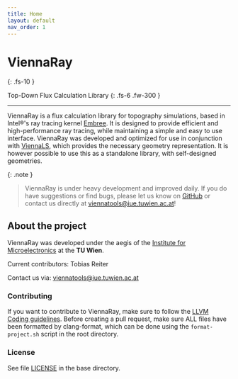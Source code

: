 ```yaml
---
title: Home
layout: default
nav_order: 1
---
```


# ViennaRay
{: .fs-10 }

Top-Down Flux Calculation Library
{: .fs-6 .fw-300 }

---

ViennaRay is a flux calculation library for topography simulations, based in Intel®'s ray tracing kernel [Embree](https://www.embree.org/). It is designed to provide efficient and high-performance ray tracing, while maintaining a simple and easy to use interface. ViennaRay was developed and optimized for use in conjunction with [ViennaLS](https://github.com/ViennaTools/ViennaLS), which provides the necessary geometry representation. It is however possible to use this as a standalone library, with self-designed geometries.

{: .note }
> ViennaRay is under heavy development and improved daily. If you do have suggestions or find bugs, please let us know on [GitHub][ViennaRay issues] or contact us directly at [viennatools@iue.tuwien.ac.at](mailto:viennatools@iue.tuwien.ac.at)!

## About the project

ViennaRay was developed under the aegis of the [Institute for Microelectronics](http://www.iue.tuwien.ac.at/) at the __TU Wien__.

Current contributors: Tobias Reiter

Contact us via: [viennatools@iue.tuwien.ac.at](mailto:viennatools@iue.tuwien.ac.at)

### Contributing

If you want to contribute to ViennaRay, make sure to follow the [LLVM Coding guidelines](https://llvm.org/docs/CodingStandards.html). Before creating a pull request, make sure ALL files have been formatted by clang-format, which can be done using the `format-project.sh` script in the root directory.

### License 

See file [LICENSE](https://github.com/ViennaTools/ViennaRay/blob/master/LICENSE) in the base directory.

[ViennaRay repo]: https://github.com/ViennaTools/ViennaRay
[ViennaRay issues]: https://github.com/ViennaTools/ViennaRay/issues


